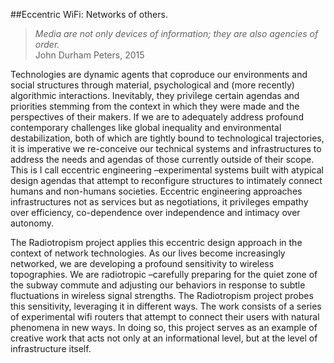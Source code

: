 ##Eccentric WiFi: Networks of others.

>_Media are not only devices of information; they are also agencies of order._  
>               John Durham Peters, 2015

 
Technologies are dynamic agents that coproduce our environments and social structures through material, psychological and (more recently) algorithmic interactions. Inevitably, they privilege certain agendas and priorities stemming from the context in which they were made and the perspectives of their makers. If we are to adequately address profound contemporary challenges like global inequality and environmental destabilization, both of which are tightly bound to technological trajectories, it is imperative we re-conceive our technical systems and infrastructures to address the needs and agendas of those currently outside of their scope. This is I call eccentric engineering –experimental systems built with atypical design agendas that attempt to reconfigure structures to intimately connect humans and non-humans societies. Eccentric engineering approaches infrastructures not as services but as negotiations, it privileges empathy over efficiency, co-dependence over independence and intimacy over autonomy. 

The Radiotropism project applies this eccentric design approach in the context of network technologies. As our lives become increasingly networked, we are developing a profound sensitivity to wireless topographies. We are radiotropic –carefully preparing for the quiet zone of the subway commute and adjusting our behaviors in response to subtle fluctuations in wireless signal strengths. The Radiotropism project probes this sensitivity, leveraging it in different ways. The work consists of a series of experimental wifi routers that attempt to connect their users with natural phenomena in new ways. In doing so, this project serves as an example of creative work that acts not only at an informational level, but at the level of infrastructure itself. 
